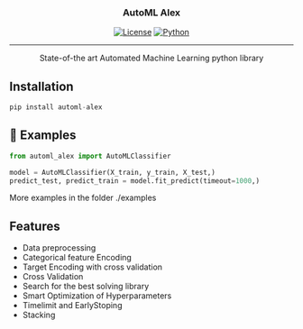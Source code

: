 

<h3 align="center">AutoML Alex</h3>

<div align="center">

[![License](https://img.shields.io/badge/license-MIT-blue.svg)](/LICENSE)
[![Python](https://img.shields.io/badge/python-v3.7-blue.svg)]()

</div>

---

<p align="center"> State-of-the art Automated Machine Learning python library
    <br> 
</p>


## Installation

```python
pip install automl-alex
```


## 🚀 Examples

```python
from automl_alex import AutoMLClassifier

model = AutoMLClassifier(X_train, y_train, X_test,)
predict_test, predict_train = model.fit_predict(timeout=1000,)
```
More examples in the folder ./examples


## Features

- Data preprocessing
- Categorical feature Encoding
- Target Encoding with cross validation
- Cross Validation
- Search for the best solving library 
- Smart Optimization of Hyperparameters
- Timelimit and EarlyStoping
- Stacking


